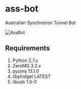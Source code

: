 ass-bot
=======

Australian Synchrotron Tunnel Bot

![AssBot](https://raw.github.com/AustralianSynchrotron/ass-bot/master/assbot_logo.jpg)

Requirements
------------

1. Python 2.7.x
2. ZeroMQ 3.2.x
3. pyzmq  13.1.0
4. libphidget LATEST
5. libusb 1.0-0
